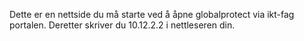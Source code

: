 Dette er en nettside du må starte ved å åpne globalprotect via ikt-fag portalen. Deretter skriver du 10.12.2.2 i nettleseren din.